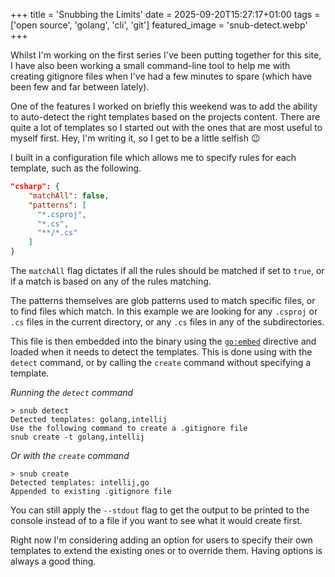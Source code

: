 +++
title = 'Snubbing the Limits'
date = 2025-09-20T15:27:17+01:00
tags = ['open source', 'golang', 'cli', 'git']
featured_image = 'snub-detect.webp'
+++

Whilst I'm working on the first series I've been putting together for this site, I have also been working a small command-line tool to help me with creating gitignore files when I've had a few minutes to spare (which have been few and far between lately).

One of the features I worked on briefly this weekend was to add the ability to auto-detect the right templates based on the projects content. There are quite a lot of templates so I started out with the ones that are most useful to myself first. Hey, I'm writing it, so I get to be a little selfish :wink:

I built in a configuration file which allows me to specify rules for each template, such as the following.

```json
"csharp": {
    "matchAll": false,
    "patterns": [
      "*.csproj",
      "*.cs",
      "**/*.cs"
    ]
}
```

The `matchAll` flag dictates if all the rules should be matched if set to `true`, or if a match is based on any of the rules matching.

The patterns themselves are glob patterns used to match specific files, or to find files which match. In this example we are looking for any `.csproj` or `.cs` files in the current directory, or any `.cs` files in any of the subdirectories.

This file is then embedded into the binary using the [`go:embed`](https://pkg.go.dev/embed) directive and loaded when it needs to detect the templates. This is done using with the `detect` command, or by calling the `create` command without specifying a template.

_Running the `detect` command_

```shell
> snub detect
Detected templates: golang,intellij
Use the following command to create a .gitignore file
snub create -t golang,intellij
```

_Or with the `create` command_

```shell
> snub create
Detected templates: intellij,go
Appended to existing .gitignore file
```

You can still apply the `--stdout` flag to get the output to be printed to the console instead of to a file if you want to see what it would create first.

Right now I'm considering adding an option for users to specify their own templates to extend the existing ones or to override them. Having options is always a good thing.
